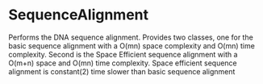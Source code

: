 # SequenceAlignment
Performs the DNA sequence alignment. Provides two classes, one for the basic sequence alignment with a O(mn) space complexity and O(mn) time complexity. Second is the Space Efficient sequence alignment with a O(m+n) space and O(mn) time complexity. Space efficient sequence alignment is constant(2) time slower than basic sequence alignment

